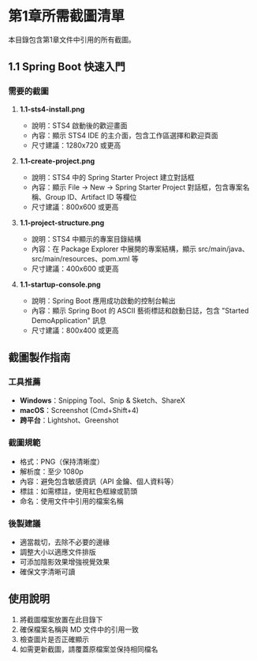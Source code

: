 # 第1章所需截圖清單

本目錄包含第1章文件中引用的所有截圖。

## 1.1 Spring Boot 快速入門

### 需要的截圖

1. **1.1-sts4-install.png**
   - 說明：STS4 啟動後的歡迎畫面
   - 內容：顯示 STS4 IDE 的主介面，包含工作區選擇和歡迎頁面
   - 尺寸建議：1280x720 或更高

2. **1.1-create-project.png**
   - 說明：STS4 中的 Spring Starter Project 建立對話框
   - 內容：顯示 File → New → Spring Starter Project 對話框，包含專案名稱、Group ID、Artifact ID 等欄位
   - 尺寸建議：800x600 或更高

3. **1.1-project-structure.png**
   - 說明：STS4 中顯示的專案目錄結構
   - 內容：在 Package Explorer 中展開的專案結構，顯示 src/main/java、src/main/resources、pom.xml 等
   - 尺寸建議：400x600 或更高

4. **1.1-startup-console.png**
   - 說明：Spring Boot 應用成功啟動的控制台輸出
   - 內容：顯示 Spring Boot 的 ASCII 藝術標誌和啟動日誌，包含 "Started DemoApplication" 訊息
   - 尺寸建議：800x400 或更高

## 截圖製作指南

### 工具推薦
- **Windows**：Snipping Tool、Snip & Sketch、ShareX
- **macOS**：Screenshot (Cmd+Shift+4)
- **跨平台**：Lightshot、Greenshot

### 截圖規範
- 格式：PNG（保持清晰度）
- 解析度：至少 1080p
- 內容：避免包含敏感資訊（API 金鑰、個人資料等）
- 標註：如需標註，使用紅色框線或箭頭
- 命名：使用文件中引用的檔案名稱

### 後製建議
- 適當裁切，去除不必要的邊緣
- 調整大小以適應文件排版
- 可添加陰影效果增強視覺效果
- 確保文字清晰可讀

## 使用說明

1. 將截圖檔案放置在此目錄下
2. 確保檔案名稱與 MD 文件中的引用一致
3. 檢查圖片是否正確顯示
4. 如需更新截圖，請覆蓋原檔案並保持相同檔名
